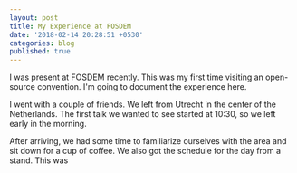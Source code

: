 ```yaml
---
layout: post
title: My Experience at FOSDEM
date: '2018-02-14 20:28:51 +0530'
categories: blog
published: true
---
```

I was present at FOSDEM recently. This was my first time visiting an open-source convention. I'm going to document the experience here.

I went with a couple of friends. We left from Utrecht in the center of the Netherlands. The first talk we wanted to see started at 10:30, so we left early in the morning. 

After arriving, we had some time to familiarize ourselves with the area and sit down for a cup of coffee. We also got the schedule for the day from a stand. This was 
